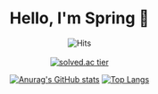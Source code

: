 <div align=center><h1> Hello, I'm Spring 🌱 </h1></div>

<div align="center">
  

  ![Hits](https://hits.seeyoufarm.com/api/count/incr/badge.svg?url=https%3A%2F%2Fgithub.com%2Fb0m313&count_bg=%23B3D39A&title_bg=%23264418&icon=&icon_color=%23E7E7E7&title=%F0%9F%8C%B1&edge_flat=false) <br><br>
  [![solved.ac tier](http://mazassumnida.wtf/api/v2/generate_badge?boj=zxx0313)](https://solved.ac/zxx0313) <br>

  [![Anurag's GitHub stats](https://github-readme-stats.vercel.app/api?username=b0m313&show_icons=true&theme=vue-dark&count_private=true)](https://github.com/b0m313/github-readme-stats)
  [![Top Langs](https://github-readme-stats.vercel.app/api/top-langs/?username=b0m313&theme=vue-dark&count_private=true)](https://github.com/anuraghazra/github-readme-stats)

</div>

 
